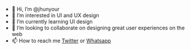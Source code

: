 - 👋 Hi, I’m @jhunyour
- 👀 I’m interested in UI and UX design
- 🌱 I’m currently learning UI design
- 💞️ I’m looking to collaborate on designing great user experiences on the web
- 📫 How to reach me [Twitter](https://twitter.com/jhunyouur) or [Whatsapp](https://wa.me/+2348035017276?text=Hello%20Jhunyour)

<!---
jhunyour/jhunyour is a ✨ special ✨ repository because its `README.md` (this file) appears on your GitHub profile.
You can click the Preview link to take a look at your changes.
--->

